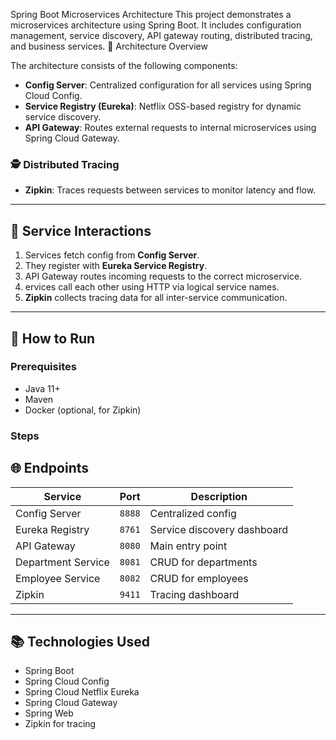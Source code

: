 Spring Boot Microservices Architecture
This project demonstrates a microservices architecture using Spring Boot. It includes configuration management, service discovery, API gateway routing, distributed tracing, and business services.
 📌 Architecture Overview

The architecture consists of the following components:

- **Config Server**: Centralized configuration for all services using Spring Cloud Config.
- **Service Registry (Eureka)**: Netflix OSS-based registry for dynamic service discovery.
- **API Gateway**: Routes external requests to internal microservices using Spring Cloud Gateway.

### 🕵️ Distributed Tracing
- **Zipkin**: Traces requests between services to monitor latency and flow.

---

## 🔗 Service Interactions

1. Services fetch config from **Config Server**.
2. They register with **Eureka Service Registry**.
3. API Gateway routes incoming requests to the correct microservice.
4.  ervices call each other using HTTP via logical service names.
5. **Zipkin** collects tracing data for all inter-service communication.

---

## 🚀 How to Run

### Prerequisites
- Java 11+
- Maven
- Docker (optional, for Zipkin)

### Steps


## 🌐 Endpoints

| Service | Port | Description |
|--------|------|-------------|
| Config Server | `8888` | Centralized config |
| Eureka Registry | `8761` | Service discovery dashboard |
| API Gateway | `8080` | Main entry point |
| Department Service | `8081` | CRUD for departments |
| Employee Service | `8082` | CRUD for employees |
| Zipkin | `9411` | Tracing dashboard |

---


## 📚 Technologies Used

- Spring Boot
- Spring Cloud Config
- Spring Cloud Netflix Eureka
- Spring Cloud Gateway
- Spring Web
- Zipkin for tracing

